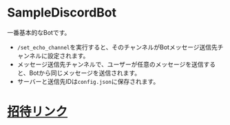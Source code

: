 # SampleDiscordBot
一番基本的なBotです。
* `/set_echo_channel`を実行すると、そのチャンネルがBotメッセージ送信先チャンネルに設定されます。
* メッセージ送信先チャンネルで、ユーザーが任意のメッセージを送信すると、Botから同じメッセージを送信されます。
* サーバーと送信先IDは`config.json`に保存されます。

# [招待リンク](https://discord.com/oauth2/authorize?client_id=1364086227669749881&permissions=68608&integration_type=0&scope=bot+applications.commands)

